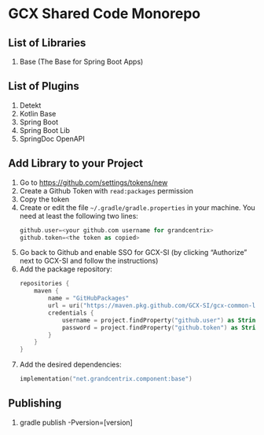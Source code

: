# GCX Shared Code Monorepo

## List of Libraries

1. Base (The Base for Spring Boot Apps)

## List of Plugins
1. Detekt
2. Kotlin Base
3. Spring Boot
4. Spring Boot Lib
5. SpringDoc OpenAPI

## Add Library to your Project

1. Go to https://github.com/settings/tokens/new
2. Create a Github Token with `read:packages` permission
3. Copy the token
4. Create or edit the file `~/.gradle/gradle.properties` in your machine. You need at least the following two lines:
    ```kotlin
    github.user=<your github.com username for grandcentrix>
    github.token=<the token as copied>
    ```
5. Go back to Github and enable SSO for GCX-SI (by clicking “Authorize” next to GCX-SI and follow the instructions)
6. Add the package repository:
    ```kotlin
    repositories {
        maven {
            name = "GitHubPackages"
            url = uri("https://maven.pkg.github.com/GCX-SI/gcx-common-libs")
            credentials {
                username = project.findProperty("github.user") as String? ?: System.getenv("GITHUB_USER")
                password = project.findProperty("github.token") as String? ?: System.getenv("GITHUB_TOKEN")
            }
        }
    }
    ```
7. Add the desired dependencies:
    ```kotlin
    implementation("net.grandcentrix.component:base")
    ```

## Publishing

1. gradle publish -Pversion=[version]